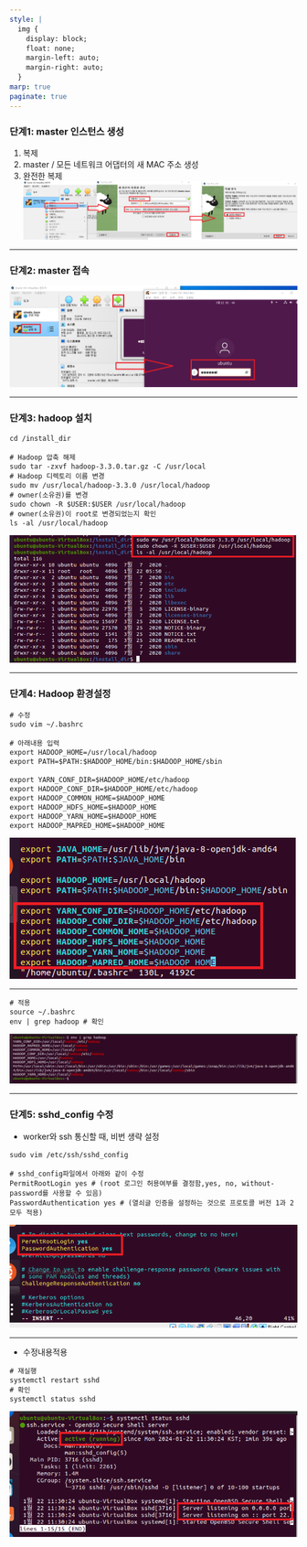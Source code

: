 ```yaml
---
style: |
  img {
    display: block;
    float: none;
    margin-left: auto;
    margin-right: auto;
  }
marp: true
paginate: true
---
```

### 단계1: master 인스턴스 생성
1. 복제
2. master / 모든 네트워크 어댑터의 새 MAC 주소 생성 
3. 완전한 복제 
![Alt text](./img/image.png)

---
### 단계2: master 접속  
![Alt text](./img/image-1.png)

---
### 단계3: hadoop 설치 
```shell
cd /install_dir

# Hadoop 압축 해제
sudo tar -zxvf hadoop-3.3.0.tar.gz -C /usr/local
# Hadoop 디렉토리 이름 변경
sudo mv /usr/local/hadoop-3.3.0 /usr/local/hadoop
# owner(소유권)를 변경 
sudo chown -R $USER:$USER /usr/local/hadoop
# owner(소유권)이 root로 변경되었는지 확인 
ls -al /usr/local/hadoop
```
![w:600](./img/image-2.png)

---
### 단계4: Hadoop 환경설정  
```shell
# 수정 
sudo vim ~/.bashrc

# 아래내용 입력 
export HADOOP_HOME=/usr/local/hadoop
export PATH=$PATH:$HADOOP_HOME/bin:$HADOOP_HOME/sbin

export YARN_CONF_DIR=$HADOOP_HOME/etc/hadoop
export HADOOP_CONF_DIR=$HADOOP_HOME/etc/hadoop
export HADOOP_COMMON_HOME=$HADOOP_HOME
export HADOOP_HDFS_HOME=$HADOOP_HOME
export HADOOP_YARN_HOME=$HADOOP_HOME
export HADOOP_MAPRED_HOME=$HADOOP_HOME
```
![bg right w:600](./img/image-3.png)

---
```shell
# 적용
source ~/.bashrc
env | grep hadoop # 확인  
```
![Alt text](./img/image-4.png)

---
### 단계5: sshd_config 수정 
- worker와 ssh 통신할 때, 비번 생략 설정 
```shell
sudo vim /etc/ssh/sshd_config

# sshd_config파일에서 아래와 같이 수정 
PermitRootLogin yes # (root 로그인 허용여부를 결정함,yes, no, without-password를 사용할 수 있음) 
PasswordAuthentication yes # (열쇠글 인증을 설정하는 것으로 프로토콜 버전 1과 2 모두 적용) 
```
![Alt text](./img/image-16.png)

---
- 수정내용적용
```shell
# 재실행 
systemctl restart sshd
# 확인 
systemctl status sshd
```
![Alt text](./img/image-17.png)









